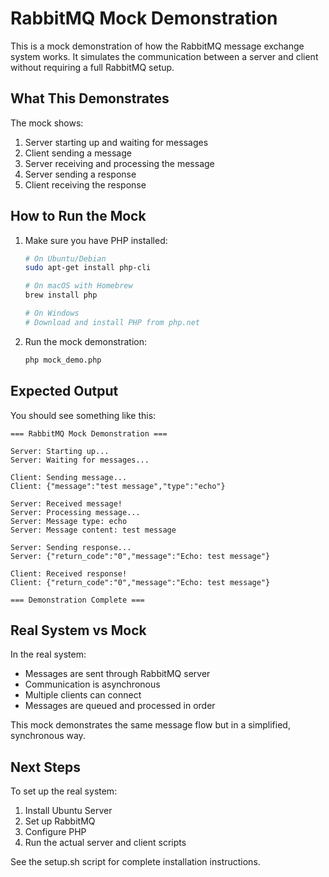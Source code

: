 # RabbitMQ Mock Demonstration

This is a mock demonstration of how the RabbitMQ message exchange system works. It simulates the communication between a server and client without requiring a full RabbitMQ setup.

## What This Demonstrates

The mock shows:
1. Server starting up and waiting for messages
2. Client sending a message
3. Server receiving and processing the message
4. Server sending a response
5. Client receiving the response

## How to Run the Mock

1. Make sure you have PHP installed:
   ```bash
   # On Ubuntu/Debian
   sudo apt-get install php-cli

   # On macOS with Homebrew
   brew install php

   # On Windows
   # Download and install PHP from php.net
   ```

2. Run the mock demonstration:
   ```bash
   php mock_demo.php
   ```

## Expected Output

You should see something like this:
```
=== RabbitMQ Mock Demonstration ===

Server: Starting up...
Server: Waiting for messages...

Client: Sending message...
Client: {"message":"test message","type":"echo"}

Server: Received message!
Server: Processing message...
Server: Message type: echo
Server: Message content: test message

Server: Sending response...
Server: {"return_code":"0","message":"Echo: test message"}

Client: Received response!
Client: {"return_code":"0","message":"Echo: test message"}

=== Demonstration Complete ===
```

## Real System vs Mock

In the real system:
- Messages are sent through RabbitMQ server
- Communication is asynchronous
- Multiple clients can connect
- Messages are queued and processed in order

This mock demonstrates the same message flow but in a simplified, synchronous way.

## Next Steps

To set up the real system:
1. Install Ubuntu Server
2. Set up RabbitMQ
3. Configure PHP
4. Run the actual server and client scripts

See the setup.sh script for complete installation instructions. 